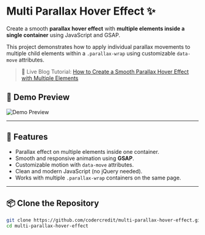 # Multi Parallax Hover Effect ✨

Create a smooth **parallax hover effect** with **multiple elements inside a single container** using JavaScript and GSAP.

This project demonstrates how to apply individual parallax movements to multiple child elements within a `.parallax-wrap` using customizable `data-move` attributes.

> 🔗 Live Blog Tutorial: [How to Create a Smooth Parallax Hover Effect with Multiple Elements](https://blog.mkk360.com/how-to-create-a-smooth-parallax-hover-effect-with-multiple-elements-in-one-container/)

## 🔁 Demo Preview

![Demo Preview](https://1.envato.market/9LxkL3)

---

## 🚀 Features

- Parallax effect on multiple elements inside one container.
- Smooth and responsive animation using **GSAP**.
- Customizable motion with `data-move` attributes.
- Clean and modern JavaScript (no jQuery needed).
- Works with multiple `.parallax-wrap` containers on the same page.

---

## 📦 Clone the Repository

```bash
git clone https://github.com/codercredit/multi-parallax-hover-effect.git
cd multi-parallax-hover-effect
